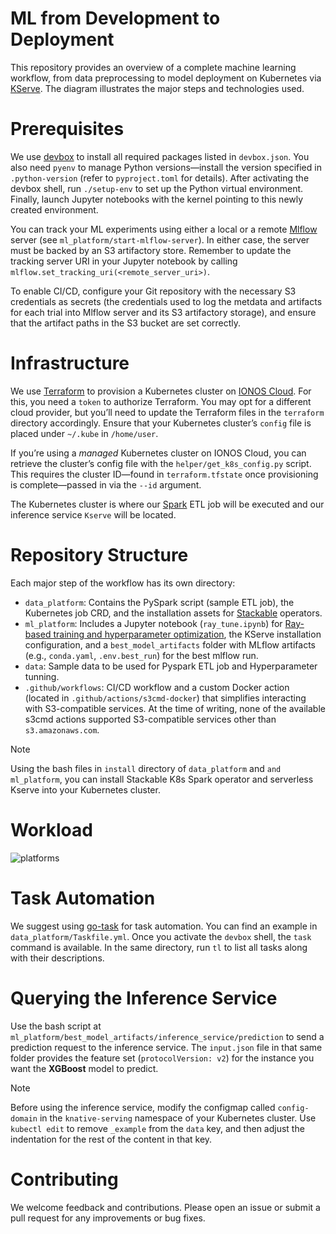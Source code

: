 # ML from Development to Deployment

This repository provides an overview of a complete machine learning workflow, from data preprocessing to model deployment on Kubernetes via [KServe](https://github.com/kserve/kserve). The diagram illustrates the major steps and technologies used.

# Prerequisites

We use [devbox](https://www.jetify.com/devbox) to install all required packages listed in `devbox.json`. You also need `pyenv` to manage Python versions—install the version specified in `.python-version` (refer to `pyproject.toml` for details). After activating the devbox shell, run `./setup-env` to set up the Python virtual environment. Finally, launch Jupyter notebooks with the kernel pointing to this newly created environment.   

You can track your ML experiments using either a local or a remote [Mlflow](https://mlflow.org/) server (see `ml_platform/start-mlflow-server`). In either case, the server must be backed by an S3 artifactory store. Remember to update the tracking server URI in your Jupyter notebook by calling `mlflow.set_tracking_uri(<remote_server_uri>)`.

To enable CI/CD, configure your Git repository with the necessary S3 credentials as secrets (the credentials used to log the metdata and artifacts for each trial into Mlflow server and its S3 artifactory storage), and ensure that the artifact paths in the S3 bucket are set correctly.

# Infrastructure

We use [Terraform](https://www.terraform.io/) to provision a Kubernetes cluster on [IONOS Cloud](https://cloud.ionos.de). For this, you need a `token` to authorize Terraform. You may opt for a different cloud provider, but you’ll need to update the Terraform files in the `terraform` directory accordingly. Ensure that your Kubernetes cluster’s `config` file is placed under `~/.kube` in `/home/user`.

If you’re using a *managed* Kubernetes cluster on IONOS Cloud, you can retrieve the cluster’s config file with the `helper/get_k8s_config.py` script. This requires the cluster ID—found in `terraform.tfstate` once provisioning is complete—passed in via the `--id` argument.

The Kubernetes cluster is where our [Spark](https://spark.apache.org/) ETL job will be executed and our inference service `Kserve` will be located. 

# Repository Structure

Each major step of the workflow has its own directory:

* `data_platform`: Contains the PySpark script (sample ETL job), the Kubernetes job CRD, and the installation assets for [Stackable](https://stackable.tech/en/) operators.
* `ml_platform`: Includes a Jupyter notebook (`ray_tune.ipynb`) for [Ray-based training and hyperparameter optimization](https://docs.ray.io/en/latest/tune/index.html), the KServe installation configuration, and a `best_model_artifacts` folder with MLflow artifacts (e.g., `conda.yaml`, `.env.best_run`) for the best mlflow run.
* `data`: Sample data to be used for Pyspark ETL job and Hyperparameter tunning.
* `.github/workflows`: CI/CD workflow and a custom Docker action (located in `.github/actions/s3cmd-docker`) that simplifies interacting with S3-compatible services. At the time of writing, none of the available s3cmd actions supported S3-compatible services other than `s3.amazonaws.com`.

> [!Note]
>  Using the bash files in `install` directory of `data_platform` and `and ml_platform`, you can install 
> Stackable K8s Spark operator and serverless Kserve into your Kubernetes cluster. 

# Workload

![platforms](./pictures/stack.png "Workload")

# Task Automation

We suggest using [go-task](https://github.com/go-task/task) for task automation. You can find an example in `data_platform/Taskfile.yml`. Once you activate the `devbox` shell, the `task` command is available. In the same directory, run `tl` to list all tasks along with their descriptions.

# Querying the Inference Service

Use the bash script at `ml_platform/best_model_artifacts/inference_service/prediction` to send a prediction request to the inference service. The `input.json` file in that same folder provides the feature set (`protocolVersion: v2`) for the instance you want the **XGBoost** model to predict.

> [!Note]
>  Before using the inference service, modify the configmap called `config-domain` in the `knative-serving`
> namespace of your Kubernetes cluster. Use `kubectl edit` to remove `_example` from the `data` key, and
> then adjust the indentation for the rest of the content in that key.

# Contributing

We welcome feedback and contributions. Please open an issue or submit a pull request for any improvements or bug fixes.
